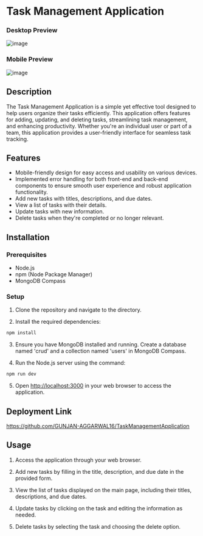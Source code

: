 # Task Management Application

### Desktop Preview
![image](https://github.com/GUNJAN-AGGARWAL16/TaskManagementApplication/assets/76522256/2c44755b-e505-4a26-a106-2751404b99b3)

### Mobile Preview
![image](https://github.com/GUNJAN-AGGARWAL16/TaskManagementApplication/assets/76522256/922dc717-0454-4877-900f-635d4ab08b8c)


## Description

The Task Management Application is a simple yet effective tool designed to help users organize their tasks efficiently. This application offers features for adding, updating, and deleting tasks, streamlining task management, and enhancing productivity. Whether you're an individual user or part of a team, this application provides a user-friendly interface for seamless task tracking.

## Features

-   Mobile-friendly design for easy access and usability on various devices.
-   Implemented error handling for both front-end and back-end components to ensure smooth user experience and robust application functionality.
-   Add new tasks with titles, descriptions, and due dates.
-   View a list of tasks with their details.
-   Update tasks with new information.
-   Delete tasks when they're completed or no longer relevant.

## Installation

### Prerequisites

-   Node.js
-   npm (Node Package Manager)
-   MongoDB Compass

### Setup

1.  Clone the repository and navigate to the directory.

2.  Install the required dependencies:

```bash
npm install
```

3.  Ensure you have MongoDB installed and running. Create a database named 'crud' and a collection named 'users' in MongoDB Compass.

4.  Run the Node.js server using the command:

```bash
npm run dev
```

5.  Open [http://localhost:3000](http://localhost:3000) in your web browser to access the application.

## Deployment Link

https://github.com/GUNJAN-AGGARWAL16/TaskManagementApplication

## Usage

1.  Access the application through your web browser.

2.  Add new tasks by filling in the title, description, and due date in the provided form.

3.  View the list of tasks displayed on the main page, including their titles, descriptions, and due dates.

4.  Update tasks by clicking on the task and editing the information as needed.

5.  Delete tasks by selecting the task and choosing the delete option.
